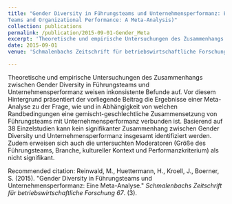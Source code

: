 ```yaml
---
title: "Gender Diversity in Führungsteams und Unternehmensperformanz: Eine Meta-Analyse  (Gender Diversity in Leadership
Teams and Organizational Performance: A Meta-Analysis)"
collection: publications
permalink: /publication/2015-09-01-Gender_Meta
excerpt: 'Theoretische und empirische Untersuchungen des Zusammenhangs zwischen Gender Diversity in Führungsteams und Unternehmensperformanz weisen inkonsistente Befunde auf. Vor diesem Hintergrund präsentiert der vorliegende Beitrag die Ergebnisse einer Meta-Analyse zu der Frage, wie und in Abhängigkeit von welchen Randbedingungen eine gemischt-geschlechtliche Zusammensetzung von Führungsteams mit Unternehmensperformanz verbunden ist. Basierend auf 38 Einzelstudien kann kein signifikanter Zusammenhang zwischen Gender Diversity und Unternehmensperformanz insgesamt identifiziert werden. Zudem erweisen sich auch die untersuchten Moderatoren (Größe des Führungsteams, Branche, kultureller Kontext und Performanzkriterium) als nicht signifikant.'
date: 2015-09-01
venue: 'Schmalenbachs Zeitschrift für betriebswirtschaftliche Forschung'

---
```

Theoretische und empirische Untersuchungen des Zusammenhangs zwischen Gender Diversity in Führungsteams und Unternehmensperformanz weisen inkonsistente Befunde auf. Vor diesem Hintergrund präsentiert der vorliegende Beitrag die Ergebnisse einer Meta-Analyse zu der Frage, wie und in Abhängigkeit von welchen Randbedingungen eine gemischt-geschlechtliche Zusammensetzung von Führungsteams mit Unternehmensperformanz verbunden ist. Basierend auf 38 Einzelstudien kann kein signifikanter Zusammenhang zwischen Gender Diversity und Unternehmensperformanz insgesamt identifiziert werden. Zudem erweisen sich auch die untersuchten Moderatoren (Größe des Führungsteams, Branche, kultureller Kontext und Performanzkriterium) als nicht signifikant.


Recommended citation: Reinwald, M., Huettermann, H., Kroell, J., Boerner, S. (2015). "Gender Diversity in Führungsteams und Unternehmensperformanz: Eine Meta-Analyse." <i>Schmalenbachs Zeitschrift für betriebswirtschaftliche Forschung 67</i>. (3).
